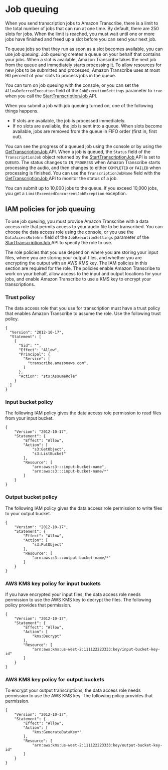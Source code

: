 # Job queuing<a name="job-queuing"></a>

When you send transcription jobs to Amazon Transcribe, there is a limit to the total number of jobs that can run at one time\. By default, there are 250 slots for jobs\. When the limit is reached, you must wait until one or more jobs have finished and freed up a slot before you can send your next job\.

To queue jobs so that they run as soon as a slot becomes available, you can use *job queuing*\. Job queuing creates a queue on your behalf that contains your jobs\. When a slot is available, Amazon Transcribe takes the next job from the queue and immediately starts processing it\. To allow resources for new jobs to be submitted and processed, Amazon Transcribe uses at most 90 percent of your slots to process jobs in the queue\.

You can turn on job queuing with the console, or you can set the `AllowDeferredExecution` field of the `JobExecutionSettings` parameter to `true` when you call the [ StartTranscriptionJob ](API_StartTranscriptionJob.md) API\. 

When you submit a job with job queuing turned on, one of the following things happens\.
+ If slots are available, the job is processed immediately\.
+ If no slots are available, the job is sent into a queue\. When slots become available, jobs are removed from the queue in FIFO order \(first in, first out\)\.

You can see the progress of a queued job using the console or by using the [ GetTranscriptionJob ](API_GetTranscriptionJob.md) API\. When a job is queued, the `Status` field of the `TranscriptionJob` object returned by the [ StartTranscriptionJob ](API_StartTranscriptionJob.md) API is set to `QUEUED`\. The status changes to `IN_PROGRESS` when Amazon Transcribe starts processing the audio, and then changes to either `COMPLETED` or `FAILED` when processing is finished\. You can use the `TranscriptionJobName` field with the [ GetTranscriptionJob ](API_GetTranscriptionJob.md) API to monitor the status of a job\. 

You can submit up to 10,000 jobs to the queue\. If you exceed 10,000 jobs, you get a `LimitExceededConcurrentJobException` exception\.

## IAM policies for job queuing<a name="job-queuing-policy"></a>

To use job queuing, you must provide Amazon Transcribe with a data access role that permits access to your audio file to be transcribed\. You can choose the data access role using the console, or you use the `DataAccessRoleArn` field of the `JobExecutionSettings` parameter of the [ StartTranscriptionJob ](API_StartTranscriptionJob.md) API to specify the role to use\.

The role policies that you use depend on where you are storing your input files, where you are storing your output files, and whether you are encrypting the output with an AWS KMS key\. The IAM policies in this section are required for the role\. The policies enable Amazon Transcribe to work on your behalf, allow access to the input and output locations for your jobs, and enable Amazon Transcribe to use a KMS key to encrypt your transcriptions\.

### Trust policy<a name="job-queuing-trust-policy"></a>

The data access role that you use for transcription must have a trust policy that enables Amazon Transcribe to assume the role\. Use the following trust policy\.

```
{
  "Version": "2012-10-17",
  "Statement": [
    {
      "Sid": "",
      "Effect": "Allow",
      "Principal": {
        "Service": [
          "transcribe.amazonaws.com",
        ]
      },
      "Action": "sts:AssumeRole"
    }
  ]
}
```

### Input bucket policy<a name="job-queuing-input-bucket"></a>

The following IAM policy gives the data access role permission to read files from your input bucket\.

```
{
    "Version": "2012-10-17",
    "Statement": {
        "Effect": "Allow",
        "Action": [
            "s3:GetObject",
            "s3:ListBucket"
        ],
        "Resource": [
            "arn:aws:s3:::input-bucket-name",
            "arn:aws:s3:::input-bucket-name/*"
        ]
    }
}
```

### Output bucket policy<a name="job-queuing-output-bucket"></a>

The following IAM policy gives the data access role permission to write files to your output bucket\.

```
{
    "Version": "2012-10-17",
    "Statement": {
        "Effect": "Allow",
        "Action": [
            "s3:PutObject"
        ],
        "Resource": [
            "arn:aws:s3:::output-bucket-name/*"
        ]
    }
}
```

### AWS KMS key policy for input buckets<a name="job-queuing-input-kms"></a>

If you have encrypted your input files, the data access role needs permission to use the AWS KMS key to decrypt the files\. The following policy provides that permission\.

```
{
    "Version": "2012-10-17",
    "Statement": {
        "Effect": "Allow",
        "Action": [
            "kms:Decrypt"
        ],
        "Resource": [
            "arn:aws:kms:us-west-2:111122223333:key/input-bucket-key-id" 
        ]
    }
}
```

### AWS KMS key policy for output buckets<a name="job-queuing-output-kms"></a>

To encrypt your output transcriptions, the data access role needs permission to use the AWS KMS key\. The following policy provides that permission\.

```
{
    "Version": "2012-10-17",
    "Statement": {
        "Effect": "Allow",
        "Action": [
            "kms:GenerateDataKey*"
        ],
        "Resource": [
            "arn:aws:kms:us-west-2:111122223333:key/output-bucket-key-id" 
        ]
    }
}
```